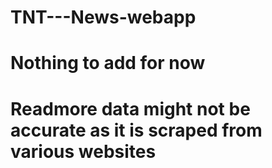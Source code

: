 # TNT---News-webapp
# Nothing to add for now
# Readmore data might not be accurate as it is scraped from various websites


